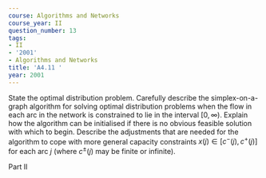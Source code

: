 ```yaml
---
course: Algorithms and Networks
course_year: II
question_number: 13
tags:
- II
- '2001'
- Algorithms and Networks
title: 'A4.11 '
year: 2001
---
```



State the optimal distribution problem. Carefully describe the simplex-on-a-graph algorithm for solving optimal distribution problems when the flow in each arc in the network is constrained to lie in the interval $[0, \infty)$. Explain how the algorithm can be initialised if there is no obvious feasible solution with which to begin. Describe the adjustments that are needed for the algorithm to cope with more general capacity constraints $x(j) \in\left[c^{-}(j), c^{+}(j)\right]$ for each arc $j$ (where $c^{\pm}(j)$ may be finite or infinite).

Part II